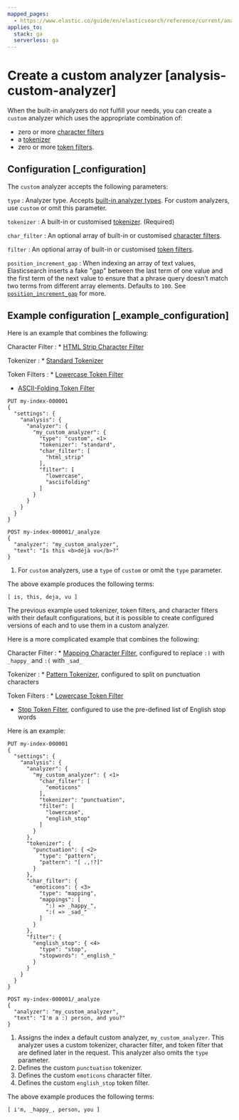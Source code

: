 ```yaml
---
mapped_pages:
  - https://www.elastic.co/guide/en/elasticsearch/reference/current/analysis-custom-analyzer.html
applies_to:
  stack: ga
  serverless: ga
---
```


# Create a custom analyzer [analysis-custom-analyzer]

When the built-in analyzers do not fulfill your needs, you can create a `custom` analyzer which uses the appropriate combination of:

* zero or more [character filters](elasticsearch://docs/reference/data-analysis/text-analysis/character-filter-reference.md)
* a [tokenizer](elasticsearch://docs/reference/data-analysis/text-analysis/tokenizer-reference.md)
* zero or more [token filters](elasticsearch://docs/reference/data-analysis/text-analysis/token-filter-reference.md).


## Configuration [_configuration] 

The `custom` analyzer accepts the following parameters:

`type`
:   Analyzer type. Accepts [built-in analyzer types](elasticsearch://docs/reference/data-analysis/text-analysis/analyzer-reference.md). For custom analyzers, use `custom` or omit this parameter.

`tokenizer`
:   A built-in or customised [tokenizer](elasticsearch://docs/reference/data-analysis/text-analysis/tokenizer-reference.md). (Required)

`char_filter`
:   An optional array of built-in or customised [character filters](elasticsearch://docs/reference/data-analysis/text-analysis/character-filter-reference.md).

`filter`
:   An optional array of built-in or customised [token filters](elasticsearch://docs/reference/data-analysis/text-analysis/token-filter-reference.md).

`position_increment_gap`
:   When indexing an array of text values, Elasticsearch inserts a fake "gap" between the last term of one value and the first term of the next value to ensure that a phrase query doesn’t match two terms from different array elements. Defaults to `100`. See [`position_increment_gap`](elasticsearch://docs/reference/elasticsearch/mapping-reference/position-increment-gap.md) for more.


## Example configuration [_example_configuration] 

Here is an example that combines the following:

Character Filter
:   * [HTML Strip Character Filter](elasticsearch://docs/reference/data-analysis/text-analysis/analysis-htmlstrip-charfilter.md)


Tokenizer
:   * [Standard Tokenizer](elasticsearch://docs/reference/data-analysis/text-analysis/analysis-standard-tokenizer.md)


Token Filters
:   * [Lowercase Token Filter](elasticsearch://docs/reference/data-analysis/text-analysis/analysis-lowercase-tokenfilter.md)
* [ASCII-Folding Token Filter](elasticsearch://docs/reference/data-analysis/text-analysis/analysis-asciifolding-tokenfilter.md)


```console
PUT my-index-000001
{
  "settings": {
    "analysis": {
      "analyzer": {
        "my_custom_analyzer": {
          "type": "custom", <1>
          "tokenizer": "standard",
          "char_filter": [
            "html_strip"
          ],
          "filter": [
            "lowercase",
            "asciifolding"
          ]
        }
      }
    }
  }
}

POST my-index-000001/_analyze
{
  "analyzer": "my_custom_analyzer",
  "text": "Is this <b>déjà vu</b>?"
}
```

1. For `custom` analyzers, use a `type` of `custom` or omit the `type` parameter.


The above example produces the following terms:

```text
[ is, this, deja, vu ]
```

The previous example used tokenizer, token filters, and character filters with their default configurations, but it is possible to create configured versions of each and to use them in a custom analyzer.

Here is a more complicated example that combines the following:

Character Filter
:   * [Mapping Character Filter](elasticsearch://docs/reference/data-analysis/text-analysis/analysis-mapping-charfilter.md), configured to replace `:)` with `_happy_` and `:(` with `_sad_`


Tokenizer
:   * [Pattern Tokenizer](elasticsearch://docs/reference/data-analysis/text-analysis/analysis-pattern-tokenizer.md), configured to split on punctuation characters


Token Filters
:   * [Lowercase Token Filter](elasticsearch://docs/reference/data-analysis/text-analysis/analysis-lowercase-tokenfilter.md)
* [Stop Token Filter](elasticsearch://docs/reference/data-analysis/text-analysis/analysis-stop-tokenfilter.md), configured to use the pre-defined list of English stop words


Here is an example:

```console
PUT my-index-000001
{
  "settings": {
    "analysis": {
      "analyzer": {
        "my_custom_analyzer": { <1>
          "char_filter": [
            "emoticons"
          ],
          "tokenizer": "punctuation",
          "filter": [
            "lowercase",
            "english_stop"
          ]
        }
      },
      "tokenizer": {
        "punctuation": { <2>
          "type": "pattern",
          "pattern": "[ .,!?]"
        }
      },
      "char_filter": {
        "emoticons": { <3>
          "type": "mapping",
          "mappings": [
            ":) => _happy_",
            ":( => _sad_"
          ]
        }
      },
      "filter": {
        "english_stop": { <4>
          "type": "stop",
          "stopwords": "_english_"
        }
      }
    }
  }
}

POST my-index-000001/_analyze
{
  "analyzer": "my_custom_analyzer",
  "text": "I'm a :) person, and you?"
}
```

1. Assigns the index a default custom analyzer, `my_custom_analyzer`. This analyzer uses a custom tokenizer, character filter, and token filter that are defined later in the request. This analyzer also omits the `type` parameter.
2. Defines the custom `punctuation` tokenizer.
3. Defines the custom `emoticons` character filter.
4. Defines the custom `english_stop` token filter.


The above example produces the following terms:

```text
[ i'm, _happy_, person, you ]
```

